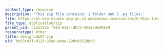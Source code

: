 ```yaml
---
content_type: resource
description: 'This zip file contains: 1 folder and 5 .py files.'
file: https://ol-ocw-studio-app-qa.s3.amazonaws.com/courses/6-01sc-introduction-to-electrical-engineering-and-computer-science-i-spring-2011/be63c43fd12382aaadaa29dc085288d3_designLab07.zip
file_type: application/zip
parent_uid: c1a11356-f20d-61ec-dbf3-85a0ade29169
resourcetype: Other
title: designLab07.zip
uid: be63c43f-d123-82aa-adaa-29dc085288d3
---
```

